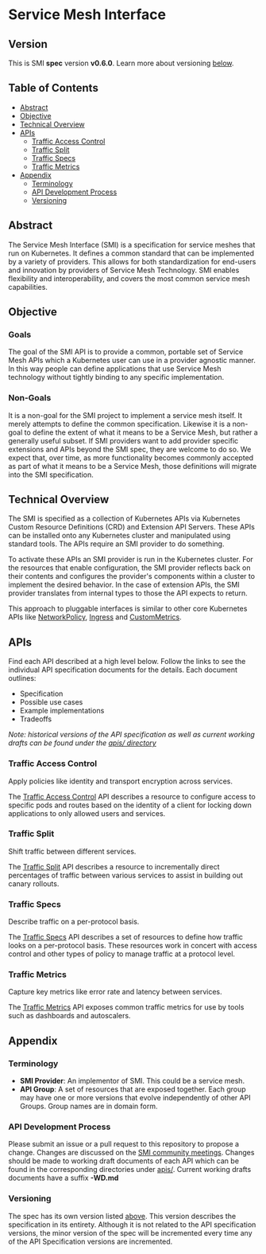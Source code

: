 # Service Mesh Interface

## Version

This is SMI **spec** version **v0.6.0**.
Learn more about versioning [below](#versioning).

## Table of Contents

- [Abstract](#abstract)
- [Objective](#objective)
- [Technical Overview](#technical-overview)
- [APIs](#apis)
  - [Traffic Access Control](#traffic-access-control)
  - [Traffic Split](#traffic-split)
  - [Traffic Specs](#traffic-specs)
  - [Traffic Metrics](#traffic-metrics)
- [Appendix](#appendix)
  - [Terminology](#terminology)
  - [API Development Process](#api-development-process)
  - [Versioning](#versioning)

## Abstract

The Service Mesh Interface (SMI) is a specification for service meshes that run
on Kubernetes. It defines a common standard that can be implemented by a variety
of providers. This allows for both standardization for end-users and innovation
by providers of Service Mesh Technology. SMI enables flexibility and
interoperability, and covers the most common service mesh capabilities.

## Objective

### Goals

The goal of the SMI API is to provide a common, portable set of Service Mesh
APIs which a Kubernetes user can use in a provider agnostic manner. In this way
people can define applications that use Service Mesh technology without tightly
binding to any specific implementation.

### Non-Goals

It is a non-goal for the SMI project to implement a service mesh itself. It
merely attempts to define the common specification. Likewise it is a non-goal to
define the extent of what it means to be a Service Mesh, but rather a generally
useful subset. If SMI providers want to add provider specific extensions and
APIs beyond the SMI spec, they are welcome to do so. We expect that, over time,
as more functionality becomes commonly accepted as part of what it means to be a
Service Mesh, those definitions will migrate into the SMI specification.

## Technical Overview

The SMI is specified as a collection of Kubernetes APIs via Kubernetes Custom
Resource Definitions (CRD) and Extension API Servers. These APIs can be
installed onto any Kubernetes cluster and manipulated using standard tools.
The APIs require an SMI provider to do something.

To activate these APIs an SMI provider is run in the Kubernetes cluster. For the
resources that enable configuration, the SMI provider reflects back on their
contents and configures the provider's components within a cluster to implement
the desired behavior. In the case of extension APIs, the SMI provider translates
from internal types to those the API expects to return.

This approach to pluggable interfaces is similar to other core Kubernetes APIs
like [NetworkPolicy][1], [Ingress][2] and [CustomMetrics][3].

## APIs

Find each API described at a high level below. Follow the links to see the
individual API specification documents for the details. Each document outlines:

- Specification
- Possible use cases
- Example implementations
- Tradeoffs

_Note: historical versions of the API specification as well as current working
drafts can be found under the [apis/ directory](apis/)_

### Traffic Access Control

Apply policies like identity and transport encryption across services.

The [Traffic Access Control](apis/traffic-access/v1alpha3/traffic-access.md) API
describes a resource to configure access to specific pods and routes based
on the identity of a client for locking down applications to only allowed
users and services.

### Traffic Split

Shift traffic between different services.

The [Traffic Split](apis/traffic-split/v1alpha4/traffic-split.md) API describes
a resource to incrementally direct percentages of traffic between various services
to assist in building out canary rollouts.

### Traffic Specs

Describe traffic on a per-protocol basis.

The [Traffic Specs](apis/traffic-specs/v1alpha4/traffic-specs.md) API describes
a set of resources to define how traffic looks on a per-protocol basis. These
resources work in concert with access control and other types of policy to manage
traffic at a protocol level.

### Traffic Metrics

Capture key metrics like error rate and latency between services.

The [Traffic Metrics](apis/traffic-metrics/v1alpha1/traffic-metrics.md) API
exposes common traffic metrics for use by tools such as dashboards and autoscalers.

## Appendix

### Terminology

- **SMI Provider**: An implementor of SMI. This could be a service mesh.
- **API Group**: A set of resources that are exposed together. Each group may have
one or more versions that evolve independently of other API Groups. Group names are
in domain form.

### API Development Process

Please submit an issue or a pull request to this repository to propose a change.
Changes are discussed on the [SMI community meetings](README.md/#communications).
Changes should be made to working draft documents of each API which can be found
in the corresponding directories under [apis/](apis/). Current working drafts
documents have a suffix **-WD.md**

### Versioning

The spec has its own version listed [above](#version). This version describes the
specification in its entirety. Although it is not related to the API specification
versions, the minor version of the spec will be incremented every time any of the
API Specification versions are incremented.

[1]: https://kubernetes.io/docs/concepts/services-networking/network-policies/
[2]: https://kubernetes.io/docs/concepts/services-networking/ingress/
[3]: https://github.com/kubernetes/metrics#custom-metrics-api
